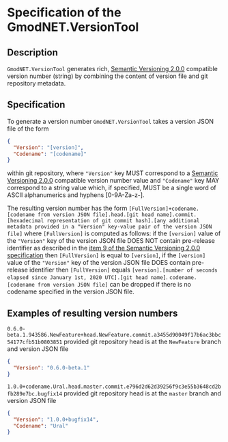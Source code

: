 # Specification of the GmodNET.VersionTool

## Description

`GmodNET.VersionTool` generates rich, [Semantic Versioning 2.0.0](https://semver.org/spec/v2.0.0.html) compatible version number (string) by combining the content of version file and git repository metadata.

## Specification

To generate a version number `GmodNET.VersionTool` takes a version JSON file of the form
```json
{
  "Version": "[version]",
  "Codename": "[codename]"
}
```
within git repository, where `"Version"` key MUST correspond to a [Semantic Versioning 2.0.0](https://semver.org/spec/v2.0.0.html) compatible version number value and `"Codename"` key MAY correspond to a string value which, if specified, MUST be a single word of ASCII alphanumerics and hyphens [0-9A-Za-z-].

The resulting version number has the form `[FullVersion]+codename.[codename from version JSON file].head.[git head name].commit.[hexadecimal representation of git commit hash].[any additional metadata provided in a "Version" key-value pair of the version JSON file]` where `[FullVersion]` is computed as follows: if the `[version]` value of the `"Version"` key of the version JSON file DOES NOT contain pre-release identifier as described in the [item 9 of the Semantic Versioning 2.0.0 specification](https://semver.org/spec/v2.0.0.html#spec-item-9) then `[FullVersion]` is equal to `[version]`, if the `[version]` value of the `"Version"` key of the version JSON file DOES contain pre-release identifier then `[FullVersion]` equals `[version].[number of seconds elapsed since January 1st, 2020 UTC].[git head name]`. `codename.[codename from version JSON file]` can be dropped if there is no codename specified in the version JSON file.

## Examples of resulting version numbers

`0.6.0-beta.1.943586.NewFeature+head.NewFeature.commit.a3455d90049f17b6ac3bbc54177cfb51b0803851` provided git repository head is at the `NewFeature` branch and version JSON file
```json
{
  "Version": "0.6.0-beta.1"
}
```

`1.0.0+codename.Ural.head.master.commit.e796d2d62d39256f9c3e55b3648cd2bfb289e7bc.bugfix14` provided git repository head is at the `master` branch and version JSON file
```json
{
  "Version": "1.0.0+bugfix14",
  "Codename": "Ural"
}
```
